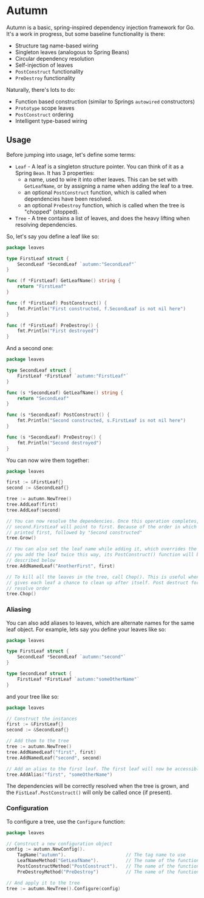 # Autumn
Autumn is a basic, spring-inspired dependency injection framework for Go. It's a work in progress, but some baseline functionality is there:

* Structure tag name-based wiring
* Singleton leaves (analogous to Spring Beans)
* Circular dependency resolution
* Self-injection of leaves
* `PostConstruct` functionality
* `PreDestroy` functionality

Naturally, there's lots to do:

* Function based construction (similar to Springs `autowired` constructors)
* `Prototype` scope leaves
* `PostConstruct` ordering
* Intelligent type-based wiring

## Usage

Before jumping into usage, let's define some terms:

* `Leaf` - A leaf is a singleton structure pointer. You can think of it as a Spring `Bean`. It has 3 properties:
    * a name, used to wire it into other leaves. This can be set with `GetLeafName`, or by assigning a name when adding the leaf to a tree.
    * an optional `PostConstruct` function, which is called when dependencies have been resolved.
    * an optional `PreDestroy` function, which is called when the tree is "chopped" (stopped).
* `Tree` - A tree contains a list of leaves, and does the heavy lifting when resolving dependencies.

So, let's say you define a leaf like so:
```go
package leaves

type FirstLeaf struct {
	SecondLeaf *SecondLeaf `autumn:"SecondLeaf"`
}

func (f *FirstLeaf) GetLeafName() string {
	return "FirstLeaf"
}

func (f *FirstLeaf) PostConstruct() {
	fmt.Println("First constructed, f.SecondLeaf is not nil here")
}

func (f *FirstLeaf) PreDestroy() {
	fmt.Println("First destroyed")
}
```

And a second one:
```go
package leaves

type SecondLeaf struct {
	FirstLeaf *FirstLeaf `autumn:"FirstLeaf"`
}

func (s *SecondLeaf) GetLeafName() string {
	return "SecondLeaf"
}

func (s *SecondLeaf) PostConstruct() {
	fmt.Println("Second constructed, s.FirstLeaf is not nil here")
}

func (s *SecondLeaf) PreDestroy() {
	fmt.Println("Second destroyed")
}
```

You can now wire them together:
```go
package leaves

first := &FirstLeaf{}
second := &SecondLeaf{}

tree := autumn.NewTree()
tree.AddLeaf(first)
tree.AddLeaf(second)

// You can now resolve the dependencies. Once this operation completes, first.SecondLeaf will point to second. and 
// second.FirstLeaf will point to first. Because of the order in which these were added, "First constructed" will be 
// printed first, followed by "Second constructed"
tree.Grow()

// You can also set the leaf name while adding it, which overrides the leaf name defined in the structure. Note that if 
// you add the leaf twice this way, its PostConstruct() function will be called twice. To avoid this, use an alias as
// described below
tree.AddNamedLeaf("AnotherFirst", first)

// To kill all the leaves in the tree, call Chop(). This is useful when gracefully shutting down an application, and
// gives each leaf a chance to clean up after itself. Post destruct for each leaf will be called once, in reverse 
// resolve order
tree.Chop()
```

### Aliasing
You can also add aliases to leaves, which are alternate names for the same leaf object. For example, lets say you define
your leaves like so:
```go
package leaves

type FirstLeaf struct {
	SecondLeaf *SecondLeaf `autumn:"second"`
}

type SecondLeaf struct {
	FirstLeaf *FirstLeaf `autumn:"someOtherName"`
}
```

and your tree like so:
```go
package leaves

// Construct the instances
first := &FirstLeaf{}
second := &SecondLeaf{}

// Add them to the tree
tree := autumn.NewTree()
tree.AddNamedLeaf("first", first)
tree.AddNamedLeaf("second", second)

// Add an alias to the first leaf. The first leaf will now be accessible as "first" or "someOtherName"
tree.AddAlias("first", "someOtherName")
```

The dependencies will be correctly resolved when the tree is grown, and the `FistLeaf.PostConstruct()` will only be called
once (if present).

### Configuration
To configure a tree, use the `Configure` function:
```go
package leaves

// Construct a new configuration object
config := autumn.NewConfig().
    TagName("autumn").                      // The tag name to use
    LeafNameMethod("GetLeafName").          // The name of the function to call to get the leaf name - must be public
    PostConstructMethod("PostConstruct").   // The name of the function to call when dependencies are resolved - must be public
    PreDestroyMethod("PreDestroy")          // The name of the function to call when the tree is chopped - must be public

// And apply it to the tree
tree := autumn.NewTree().Configure(config)
```
